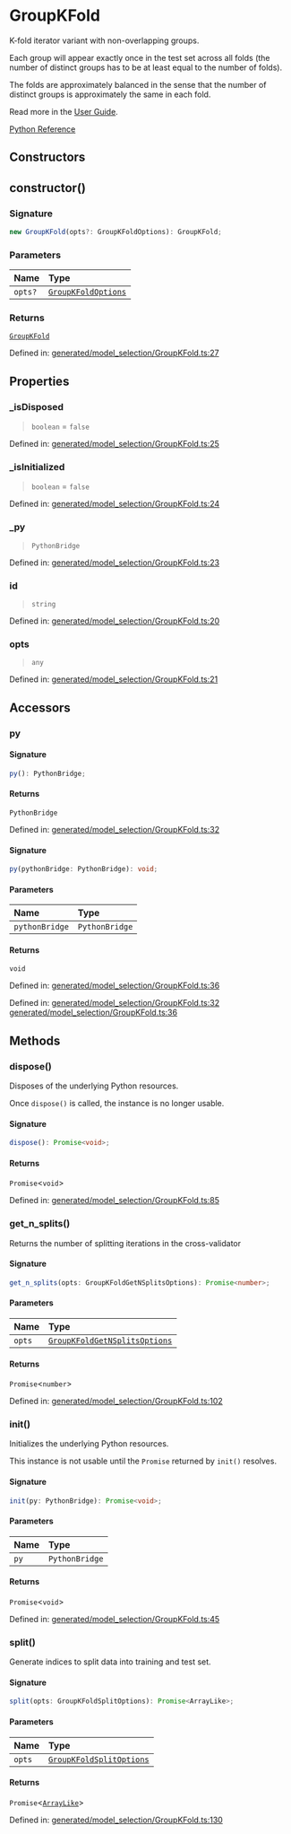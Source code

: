 # GroupKFold

K-fold iterator variant with non-overlapping groups.

Each group will appear exactly once in the test set across all folds (the number of distinct groups has to be at least equal to the number of folds).

The folds are approximately balanced in the sense that the number of distinct groups is approximately the same in each fold.

Read more in the [User Guide](../cross_validation.html#group-k-fold).

[Python Reference](https://scikit-learn.org/stable/modules/generated/sklearn.model_selection.GroupKFold.html)

## Constructors

## constructor()

### Signature

```ts
new GroupKFold(opts?: GroupKFoldOptions): GroupKFold;
```

### Parameters

| Name | Type |
| :------ | :------ |
| `opts?` | [`GroupKFoldOptions`](../interfaces/GroupKFoldOptions.md) |

### Returns

[`GroupKFold`](GroupKFold.md)

Defined in:  [generated/model\_selection/GroupKFold.ts:27](https://github.com/transitive-bullshit/scikit-learn-ts/blob/122b3c0/packages/sklearn/src/generated/model_selection/GroupKFold.ts#L27)

## Properties

### \_isDisposed

> `boolean`  = `false`

Defined in:  [generated/model\_selection/GroupKFold.ts:25](https://github.com/transitive-bullshit/scikit-learn-ts/blob/122b3c0/packages/sklearn/src/generated/model_selection/GroupKFold.ts#L25)

### \_isInitialized

> `boolean`  = `false`

Defined in:  [generated/model\_selection/GroupKFold.ts:24](https://github.com/transitive-bullshit/scikit-learn-ts/blob/122b3c0/packages/sklearn/src/generated/model_selection/GroupKFold.ts#L24)

### \_py

> `PythonBridge`

Defined in:  [generated/model\_selection/GroupKFold.ts:23](https://github.com/transitive-bullshit/scikit-learn-ts/blob/122b3c0/packages/sklearn/src/generated/model_selection/GroupKFold.ts#L23)

### id

> `string`

Defined in:  [generated/model\_selection/GroupKFold.ts:20](https://github.com/transitive-bullshit/scikit-learn-ts/blob/122b3c0/packages/sklearn/src/generated/model_selection/GroupKFold.ts#L20)

### opts

> `any`

Defined in:  [generated/model\_selection/GroupKFold.ts:21](https://github.com/transitive-bullshit/scikit-learn-ts/blob/122b3c0/packages/sklearn/src/generated/model_selection/GroupKFold.ts#L21)

## Accessors

### py

#### Signature

```ts
py(): PythonBridge;
```

#### Returns

`PythonBridge`

Defined in:  [generated/model\_selection/GroupKFold.ts:32](https://github.com/transitive-bullshit/scikit-learn-ts/blob/122b3c0/packages/sklearn/src/generated/model_selection/GroupKFold.ts#L32)

#### Signature

```ts
py(pythonBridge: PythonBridge): void;
```

#### Parameters

| Name | Type |
| :------ | :------ |
| `pythonBridge` | `PythonBridge` |

#### Returns

`void`

Defined in:  [generated/model\_selection/GroupKFold.ts:36](https://github.com/transitive-bullshit/scikit-learn-ts/blob/122b3c0/packages/sklearn/src/generated/model_selection/GroupKFold.ts#L36)

Defined in:  [generated/model\_selection/GroupKFold.ts:32](https://github.com/transitive-bullshit/scikit-learn-ts/blob/122b3c0/packages/sklearn/src/generated/model_selection/GroupKFold.ts#L32) [generated/model\_selection/GroupKFold.ts:36](https://github.com/transitive-bullshit/scikit-learn-ts/blob/122b3c0/packages/sklearn/src/generated/model_selection/GroupKFold.ts#L36)

## Methods

### dispose()

Disposes of the underlying Python resources.

Once `dispose()` is called, the instance is no longer usable.

#### Signature

```ts
dispose(): Promise<void>;
```

#### Returns

`Promise`\<`void`\>

Defined in:  [generated/model\_selection/GroupKFold.ts:85](https://github.com/transitive-bullshit/scikit-learn-ts/blob/122b3c0/packages/sklearn/src/generated/model_selection/GroupKFold.ts#L85)

### get\_n\_splits()

Returns the number of splitting iterations in the cross-validator

#### Signature

```ts
get_n_splits(opts: GroupKFoldGetNSplitsOptions): Promise<number>;
```

#### Parameters

| Name | Type |
| :------ | :------ |
| `opts` | [`GroupKFoldGetNSplitsOptions`](../interfaces/GroupKFoldGetNSplitsOptions.md) |

#### Returns

`Promise`\<`number`\>

Defined in:  [generated/model\_selection/GroupKFold.ts:102](https://github.com/transitive-bullshit/scikit-learn-ts/blob/122b3c0/packages/sklearn/src/generated/model_selection/GroupKFold.ts#L102)

### init()

Initializes the underlying Python resources.

This instance is not usable until the `Promise` returned by `init()` resolves.

#### Signature

```ts
init(py: PythonBridge): Promise<void>;
```

#### Parameters

| Name | Type |
| :------ | :------ |
| `py` | `PythonBridge` |

#### Returns

`Promise`\<`void`\>

Defined in:  [generated/model\_selection/GroupKFold.ts:45](https://github.com/transitive-bullshit/scikit-learn-ts/blob/122b3c0/packages/sklearn/src/generated/model_selection/GroupKFold.ts#L45)

### split()

Generate indices to split data into training and test set.

#### Signature

```ts
split(opts: GroupKFoldSplitOptions): Promise<ArrayLike>;
```

#### Parameters

| Name | Type |
| :------ | :------ |
| `opts` | [`GroupKFoldSplitOptions`](../interfaces/GroupKFoldSplitOptions.md) |

#### Returns

`Promise`\<[`ArrayLike`](../types/ArrayLike.md)\>

Defined in:  [generated/model\_selection/GroupKFold.ts:130](https://github.com/transitive-bullshit/scikit-learn-ts/blob/122b3c0/packages/sklearn/src/generated/model_selection/GroupKFold.ts#L130)
